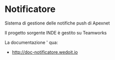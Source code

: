 Notificatore
============

Sistema di gestione delle notifiche push di Apexnet

Il progetto sorgente INDE è gestito su Teamworks

La documentazione ' qua:

* http://doc-notificatore.wedoit.io
